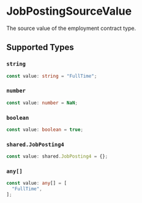# JobPostingSourceValue

The source value of the employment contract type.


## Supported Types

### `string`

```typescript
const value: string = "FullTime";
```

### `number`

```typescript
const value: number = NaN;
```

### `boolean`

```typescript
const value: boolean = true;
```

### `shared.JobPosting4`

```typescript
const value: shared.JobPosting4 = {};
```

### `any[]`

```typescript
const value: any[] = [
  "FullTime",
];
```

